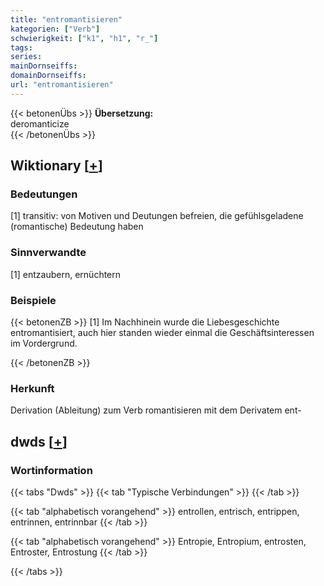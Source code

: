 ```yaml
---
title: "entromantisieren"
kategorien: ["Verb"]
schwierigkeit: ["k1", "h1", "r_"]
tags:
series:
mainDornseiffs:
domainDornseiffs:
url: "entromantisieren"
---
```


{{< betonenÜbs >}}
**Übersetzung:**  
deromanticize  
{{< /betonenÜbs >}}

## Wiktionary [[+](https://de.wiktionary.org/wiki/entromantisieren)]

### Bedeutungen
[1] transitiv: von Motiven und Deutungen befreien, die gefühlsgeladene (romantische) Bedeutung haben  

### Sinnverwandte
[1] entzaubern, ernüchtern  

### Beispiele
{{< betonenZB >}}
[1] Im Nachhinein wurde die Liebesgeschichte entromantisiert, auch hier standen wieder einmal die Geschäftsinteressen im Vordergrund.  

{{< /betonenZB >}}
### Herkunft
Derivation (Ableitung) zum Verb romantisieren mit dem Derivatem ent-  



## dwds [[+](https://www.dwds.de/wb/entromantisieren)]

### Wortinformation
{{< tabs "Dwds" >}}
{{< tab "Typische Verbindungen" >}}
{{< /tab >}}

{{< tab "alphabetisch vorangehend" >}}
entrollen, entrisch, entrippen, entrinnen, entrinnbar
{{< /tab >}}

{{< tab "alphabetisch vorangehend" >}}
Entropie, Entropium, entrosten, Entroster, Entrostung
{{< /tab >}}

{{< /tabs >}}

